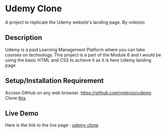 # Udemy Clone
A project to replicate the Udemy website's landing page.
By volenzo
## Description
Udemy is a paid Learning Management Platform where you can take courses on technology. This project is a part of the Module 6 and I would be using the basic HTML and CSS to achieve it as it is here Udemy landing page

## Setup/Installation Requirement
Access GitHub on any web browser. https://github.com/volenzo/udemy
Clone [this](https://www.udemy.com/)

## Live Demo
Here is the link to the live page : [udemy clone](https://storied-pixie-175764.netlify.app/)


